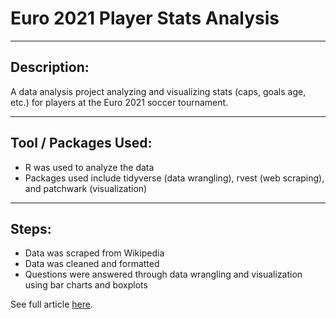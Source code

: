 # Euro 2021 Player Stats Analysis

---

## Description:
 A data analysis project analyzing and visualizing stats (caps, goals age, etc.) for players at the Euro 2021 soccer tournament. 
 
 ---
 
 ## Tool / Packages Used:
 - R was used to analyze the data
 - Packages used include tidyverse (data wrangling), rvest (web scraping), and patchwark (visualization)
 
 ---
 
 ## Steps:
 - Data was scraped from Wikipedia
 - Data was cleaned and formatted 
 - Questions were answered through data wrangling and visualization using bar charts and boxplots
 
See full article [here](https://lucasoblog.netlify.app/#projects).
 
 
